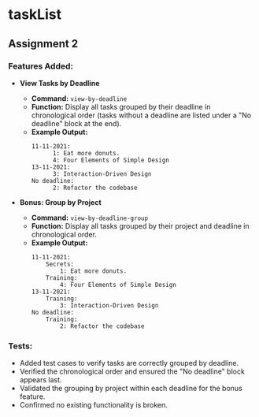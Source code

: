# taskList

## Assignment 2

### Features Added:

- **View Tasks by Deadline**

  - **Command:** `view-by-deadline`
  - **Function:** Display all tasks grouped by their deadline in chronological order (tasks without a deadline are listed under a "No deadline" block at the end).
  - **Example Output:**
    ```
    11-11-2021:
          1: Eat more donuts.
          4: Four Elements of Simple Design
    13-11-2021:
          3: Interaction-Driven Design
    No deadline:
          2: Refactor the codebase
    ```

- **Bonus: Group by Project**
  - **Command:** `view-by-deadline-group`
  - **Function:** Display all tasks grouped by their project and deadline in chronological order.
  - **Example Output:**
    ```
    11-11-2021:
        Secrets:
            1: Eat more donuts.
        Training:
            4: Four Elements of Simple Design
    13-11-2021:
        Training:
            3: Interaction-Driven Design
    No deadline:
        Training:
            2: Refactor the codebase
    ```

### Tests:

- Added test cases to verify tasks are correctly grouped by deadline.
- Verified the chronological order and ensured the "No deadline" block appears last.
- Validated the grouping by project within each deadline for the bonus feature.
- Confirmed no existing functionality is broken.
